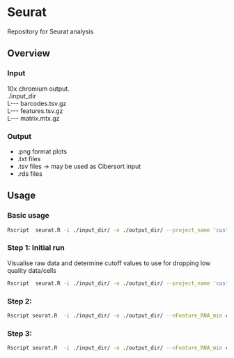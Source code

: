 # Seurat
Repository for Seurat analysis

## Overview
### Input  
10x chromium output.  
./input_dir  
	L--- barcodes.tsv.gz  
	L--- features.tsv.gz  
	L--- matrix.mtx.gz  
### Output  
- .png format plots  
- .txt files  
- .tsv files -> may be used as Cibersort input  
- .rds files  

## Usage  
### Basic usage      
```Bash
Rscript  seurat.R -i ./input_dir/ -o ./output_dir/ --project_name 'custom_project_name'     
```  
### Step 1: Initial run  
Visualise raw data and determine cutoff values to use for dropping low quality  data/cells  
```Bash
Rscript  seurat.R -i ./input_dir/ -o ./output_dir/ --project_name 'custom_project_name' --visualise_rawdata  
```  
### Step 2:   
```Bash
Rscript seurat.R  -i ./input_dir/ -o ./output_dir/ --nFeature_RNA_min custom_value --nFeature_RNA_max custom_value --percent.mt custom_value --project_name 'custom_project_name'   
```  
### Step 3:  
```Bash
Rscript seurat.R  -i ./input_dir/ -o ./output_dir/ --nFeature_RNA_min custom_value --nFeature_RNA_max custom_value --percent.mt custom_value --project_name 'custom_project_name' --marker_genes ./path_to/marker_gene_file.txt --cluster_id ./path_to/cluster_id.txt  
```


